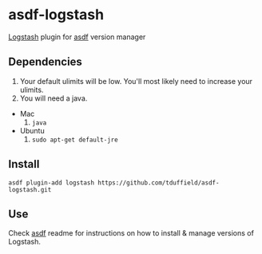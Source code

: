# asdf-logstash

[Logstash](https://github.com/elastic/logstash) plugin for [asdf](https://github.com/asdf-vm/asdf) version manager

## Dependencies
1. Your default ulimits will be low.  You'll most likely need to increase your ulimits.
1. You will need a java.
  * Mac
    1. ```java```
  * Ubuntu  
    1. ```sudo apt-get default-jre```

## Install

```
asdf plugin-add logstash https://github.com/tduffield/asdf-logstash.git
```

## Use

Check [asdf](https://github.com/asdf-vm/asdf) readme for instructions on how to install & manage versions of Logstash.
